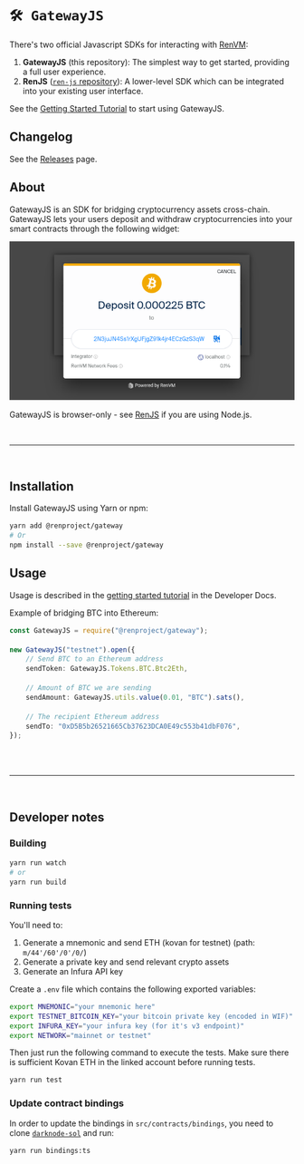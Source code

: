 # `🛠️ GatewayJS`

There's two official Javascript SDKs for interacting with [RenVM](https://renproject.io):

1. **GatewayJS** (this repository): The simplest way to get started, providing a full user experience.
2. **RenJS** ([`ren-js` repository](https://github.com/renproject/ren-js/tree/master/packages/lib/ren)): A lower-level SDK which can be integrated into your existing user interface.

See the [Getting Started Tutorial](https://docs.renproject.io/developers/tutorial/getting-started) to start using GatewayJS.

## Changelog

See the [Releases](https://github.com/renproject/ren-js/releases) page.

## About

GatewayJS is an SDK for bridging cryptocurrency assets cross-chain. GatewayJS lets your users deposit and withdraw cryptocurrencies into your smart contracts through the following widget:

![GatewayJS screenshot](./screenshot.png)

GatewayJS is browser-only - see [RenJS](https://github.com/renproject/ren-js) if you are using Node.js.

<br />
<hr />
<br />

## Installation

Install GatewayJS using Yarn or npm:

```sh
yarn add @renproject/gateway
# Or
npm install --save @renproject/gateway
```

## Usage

Usage is described in the [getting started tutorial](https://docs.renproject.io/developers/tutorial/getting-started) in the Developer Docs.

Example of bridging BTC into Ethereum:

```typescript
const GatewayJS = require("@renproject/gateway");

new GatewayJS("testnet").open({
    // Send BTC to an Ethereum address
    sendToken: GatewayJS.Tokens.BTC.Btc2Eth,

    // Amount of BTC we are sending
    sendAmount: GatewayJS.utils.value(0.01, "BTC").sats(),

    // The recipient Ethereum address
    sendTo: "0xD5B5b26521665Cb37623DCA0E49c553b41dbF076",
});
```

<br />
<br />
<hr />
<br />

## Developer notes

### Building

```sh
yarn run watch
# or
yarn run build
```

### Running tests

You'll need to:

1. Generate a mnemonic and send ETH (kovan for testnet) (path: `m/44'/60'/0'/0/`)
2. Generate a private key and send relevant crypto assets
3. Generate an Infura API key

Create a `.env` file which contains the following exported variables:

```sh
export MNEMONIC="your mnemonic here"
export TESTNET_BITCOIN_KEY="your bitcoin private key (encoded in WIF)"
export INFURA_KEY="your infura key (for it's v3 endpoint)"
export NETWORK="mainnet or testnet"
```

Then just run the following command to execute the tests. Make sure there is sufficient Kovan ETH in the linked account before running tests.

```sh
yarn run test
```

### Update contract bindings

In order to update the bindings in `src/contracts/bindings`, you need to clone [`darknode-sol`](https://github.com/renproject/darknode-sol) and run:

```sh
yarn run bindings:ts
```
